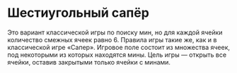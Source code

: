 # Шестиугольный сапёр
Это вариант классической игры по поиску мин, но для каждой ячейки количество смежных ячеек равно 6. 
Правила игры такие же, как и в классической игре «Сапер». Игровое поле состоит из множества ячеек, 
под некоторыми из которых находятся мины. Цель игры — открыть все ячейки, оставив закрытыми только 
ячейки с минами.
